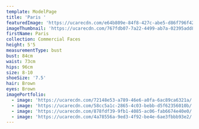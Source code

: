 ```yaml
---
template: ModelPage
title: 'Paris '
featuredImage: 'https://ucarecdn.com/e64b809e-84f8-427c-abe5-d86f796f42d8/'
imageThumbnail: 'https://ucarecdn.com/767fdb07-7a22-4499-ab7a-02395add8c65/'
firstName: Paris
collection: Commercial Faces
height: 5'5
measurementType: bust
bust: 84cm
waist: 73cm
hips: 96cm
size: 8-10
shoeSize: '7.5'
hair: Brown
eyes: Brown
imagePortfolio:
  - image: 'https://ucarecdn.com/72148e53-a789-46e6-a0fa-6ac89ca6321a/'
  - image: 'https://ucarecdn.com/58cc5a1c-2865-4c03-bebb-d5f62356010b/'
  - image: 'https://ucarecdn.com/878fdf39-9fb1-4085-ac06-fab6674e40e0/'
  - image: 'https://ucarecdn.com/4a78556a-9ed3-4f92-be4e-6ae3fbbb93e2/'
---
```



